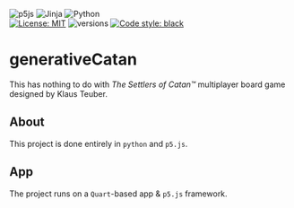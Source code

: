 ![p5js](https://img.shields.io/badge/p5.js-ED225D?style=for-the-badge&logo=p5.js&logoColor=FFFFFF)
![Jinja](https://img.shields.io/badge/jinja-white.svg?style=for-the-badge&logo=jinja&logoColor=black)
![Python](https://img.shields.io/badge/python-3670A0?style=for-the-badge&logo=python&logoColor=ffdd54)
<br>
[![License: MIT](https://img.shields.io/badge/License-MIT-yellow.svg)](https://opensource.org/licenses/MIT)
![versions](https://img.shields.io/badge/python-3.8%20%7C%203.9%20%7C%203.10-blue)
[![Code style: black](https://img.shields.io/badge/code%20style-black-000000.svg)](https://github.com/psf/black)


# generativeCatan

This has nothing to do with _The Settlers of Catan™_ multiplayer board game designed by Klaus Teuber.

## About

This project is done entirely in `python` and `p5.js`.

## App

The project runs on a `Quart`-based app & `p5.js` framework.